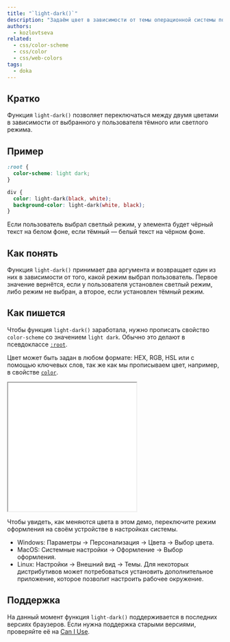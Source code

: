 ```yaml
---
title: "`light-dark()`"
description: "Задаём цвет в зависимости от темы операционной системы пользователя."
authors:
  - kozlovtseva
related:
  - css/color-scheme
  - css/color
  - css/web-colors
tags:
  - doka
---
```


## Кратко

Функция `light-dark()` позволяет переключаться между двумя цветами в зависимости от выбранного у пользователя тёмного или светлого режима.

## Пример

```css
:root {
  color-scheme: light dark;
}

div {
  color: light-dark(black, white);
  background-color: light-dark(white, black);
}
```

Если пользователь выбрал светлый режим, у элемента будет чёрный текст на белом фоне, если тёмный — белый текст на чёрном фоне.

## Как понять

Функция `light-dark()` принимает два аргумента и возвращает один из них в зависимости от того, какой режим выбрал пользователь. Первое значение вернётся, если у пользователя установлен светлый режим, либо режим не выбран, а второе, если установлен тёмный режим.

## Как пишется

Чтобы функция `light-dark()` заработала, нужно прописать свойство `color-scheme` со значением `light dark`. Обычно это делают в псевдоклассе [`:root`](/css/root/).

Цвет может быть задан в любом формате: HEX, RGB, HSL или с помощью ключевых слов, так же как мы прописываем цвет, например, в свойстве [`color`](/css/color).

<iframe title="Изменение цвета" src="demos/light-dark/" height="300"></iframe>

Чтобы увидеть, как меняются цвета в этом демо, переключите режим оформления на своём устройстве в настройках системы.

- Windows: Параметры → Персонализация → Цвета → Выбор цвета.
- MacOS: Системные настройки → Оформление → Выбор оформления.
- Linux: Настройки → Внешний вид → Темы. Для некоторых дистрибутивов может потребоваться установить дополнительное приложение, которое позволит настроить рабочее окружение.

## Поддержка

На данный момент функция `light-dark()` поддерживается в последних версиях браузеров. Если нужна поддержка старыми версиями, проверяйте её на [Can I Use](https://caniuse.com/light-dark).
